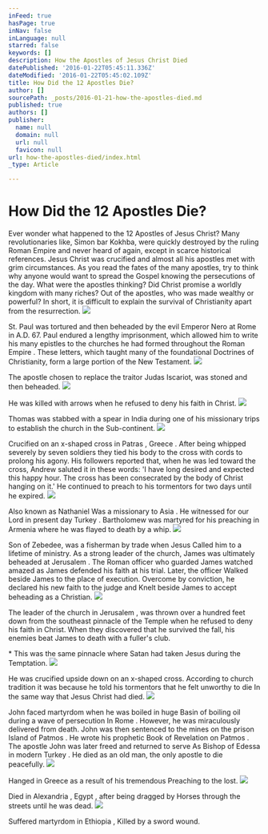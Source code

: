 ```yaml
---
inFeed: true
hasPage: true
inNav: false
inLanguage: null
starred: false
keywords: []
description: How the Apostles of Jesus Christ Died
datePublished: '2016-01-22T05:45:11.336Z'
dateModified: '2016-01-22T05:45:02.109Z'
title: How Did the 12 Apostles Die?
author: []
sourcePath: _posts/2016-01-21-how-the-apostles-died.md
published: true
authors: []
publisher:
  name: null
  domain: null
  url: null
  favicon: null
url: how-the-apostles-died/index.html
_type: Article

---
```

# How Did the 12 Apostles Die?

Ever wonder what happened to the 12 Apostles of Jesus Christ? Many revolutionaries like, Simon bar Kokhba, were quickly destroyed by the ruling Roman Empire and never heard of again, except in scarce historical references. Jesus Christ was crucified and almost all his apostles met with grim circumstances. As you read the fates of the many apostles, try to think why anyone would want to spread the Gospel knowing the persecutions of the day. What were the apostles thinking? Did Christ promise a worldly kingdom with many riches? Out of the apostles, who was made wealthy or powerful? In short, it is difficult to explain the survival of Christianity apart from the resurrection. ![](https://s3-us-west-2.amazonaws.com/the-grid-img/p/ac792ec9f3fb0d5721895f278069e98335f6e176.jpg)

St. Paul was tortured and then beheaded by the evil Emperor Nero at Rome in A.D. 67\. Paul endured a lengthy imprisonment, which allowed him to write his many epistles to the churches he had formed throughout the Roman Empire . These letters, which taught many of the foundational Doctrines of Christianity, form a large portion of the New Testament. ![](https://s3-us-west-2.amazonaws.com/the-grid-img/p/c3bce9461354090d5f9a3b4b447ebe626472f2df.jpg)

The apostle chosen to replace the traitor Judas Iscariot, was stoned and then beheaded. ![](https://s3-us-west-2.amazonaws.com/the-grid-img/p/ca1e42b2d23ce77c05fee326ce799cd764665ef0.jpg)

He was killed with arrows when he refused to deny his faith in Christ. ![](https://s3-us-west-2.amazonaws.com/the-grid-img/p/f98efd9f930405aa62f74358a3992c31ff4703b3.jpg)

Thomas was stabbed with a spear in India during one of his missionary trips to establish the church in the Sub-continent.
![](https://s3-us-west-2.amazonaws.com/the-grid-img/p/c905a34263340603a6232d637e8d9275ecf873ed.jpg)

Crucified on an x-shaped cross in Patras , Greece . After being whipped severely by seven soldiers they tied his body to the cross with cords to prolong his agony. His followers reported that, when he was led toward the cross, Andrew saluted it in these words: 'I have long desired and expected this happy hour. The cross has been consecrated by the body of Christ hanging on it.' He continued to preach to his tormentors for two days until he expired. ![](https://s3-us-west-2.amazonaws.com/the-grid-img/p/92c875038c335ebaf30c39d9e1b549ecad69d6cd.jpg)

Also known as Nathaniel Was a missionary to Asia . He witnessed for our Lord in present day Turkey . Bartholomew was martyred for his preaching in Armenia where he was flayed to death by a whip.
![](https://s3-us-west-2.amazonaws.com/the-grid-img/p/b0f7d3c18786dc2a6e6011e35898689bebc5035b.jpg)

Son of Zebedee, was a fisherman by trade when Jesus Called him to a lifetime of ministry. As a strong leader of the church, James was ultimately beheaded at Jerusalem . The Roman officer who guarded James watched amazed as James defended his faith at his trial. Later, the officer Walked beside James to the place of execution. Overcome by conviction, he declared his new faith to the judge and Knelt beside James to accept beheading as a Christian.
![](https://s3-us-west-2.amazonaws.com/the-grid-img/p/abc8a18c4139cecd0102bc9f5d14c70b39330d88.jpg)

The leader of the church in Jerusalem , was thrown over a hundred feet down from the southeast pinnacle of the Temple when he refused to deny his faith in Christ. When they discovered that he survived the fall, his enemies beat James to death with a fuller's club. 

\* This was the same pinnacle where Satan had taken Jesus during the Temptation.
![](https://s3-us-west-2.amazonaws.com/the-grid-img/p/318c1515b1024333d48fa5c1d0f883bb58669448.jpg)

He was crucified upside down on an x-shaped cross. According to church tradition it was because he told his tormentors that he felt unworthy to die In the same way that Jesus Christ had died.
![](https://s3-us-west-2.amazonaws.com/the-grid-img/p/316207b26b857504acd1a85b50faed5cb0794de5.jpg)

John faced martyrdom when he was boiled in huge Basin of boiling oil during a wave of persecution In Rome . However, he was miraculously delivered from death. John was then sentenced to the mines on the prison Island of Patmos . He wrote his prophetic Book of Revelation on Patmos . The apostle John was later freed and returned to serve As Bishop of Edessa in modern Turkey . He died as an old man, the only apostle to die peacefully. ![](https://s3-us-west-2.amazonaws.com/the-grid-img/p/5ed05a3d10ca6509556687b6d4e8030fa259fa4c.jpg)

Hanged in Greece as a result of his tremendous Preaching to the lost. ![](https://s3-us-west-2.amazonaws.com/the-grid-img/p/74ed4a23a055a30aa11d0492ee4cd21507a3e893.jpg)

Died in Alexandria , Egypt , after being dragged by Horses through the streets until he was dead. ![](https://s3-us-west-2.amazonaws.com/the-grid-img/p/d3573fb3747c22d89fcb51fd2d1e6939cab316c3.jpg)

Suffered martyrdom in Ethiopia , Killed by a sword wound.